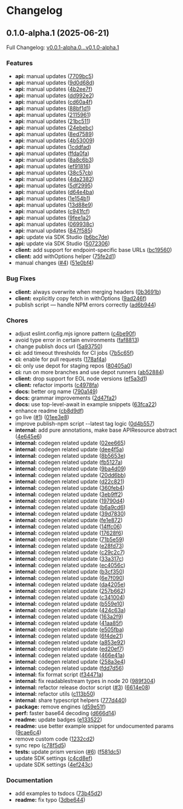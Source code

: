 # Changelog

## 0.1.0-alpha.1 (2025-06-21)

Full Changelog: [v0.0.1-alpha.0...v0.1.0-alpha.1](https://github.com/meorphis/test-repo-16/compare/v0.0.1-alpha.0...v0.1.0-alpha.1)

### Features

* **api:** manual updates ([7709bc5](https://github.com/meorphis/test-repo-16/commit/7709bc504daa6054dfef9dfa6662e8e304bba8ae))
* **api:** manual updates ([9d0d68d](https://github.com/meorphis/test-repo-16/commit/9d0d68de5597904545711d6a7d067e3ac8bc0f1b))
* **api:** manual updates ([4b2ee7f](https://github.com/meorphis/test-repo-16/commit/4b2ee7fbc914f8163030add1e46101a751365db3))
* **api:** manual updates ([dd992e2](https://github.com/meorphis/test-repo-16/commit/dd992e2944dc6167ddc5ecb213d83a314c4a10e1))
* **api:** manual updates ([cd60a4f](https://github.com/meorphis/test-repo-16/commit/cd60a4f59ff0709449af2c78839c692f445771e5))
* **api:** manual updates ([88bf1d1](https://github.com/meorphis/test-repo-16/commit/88bf1d1c710f3ad6b10282ea028e6a7098e83106))
* **api:** manual updates ([2115961](https://github.com/meorphis/test-repo-16/commit/2115961c74a98dba9c9e0fa81400cd4a078abcf4))
* **api:** manual updates ([21bc511](https://github.com/meorphis/test-repo-16/commit/21bc511282fcf27e94bc0e52ad619a5f0a889137))
* **api:** manual updates ([24ebebc](https://github.com/meorphis/test-repo-16/commit/24ebebca08c416a4140a82fc75be1d7533bacebc))
* **api:** manual updates ([8ed7589](https://github.com/meorphis/test-repo-16/commit/8ed7589ecdd7cbc462aca65c206b72ff3a332423))
* **api:** manual updates ([4b53009](https://github.com/meorphis/test-repo-16/commit/4b530092daa9792ba99e8078c5d3ba85aa9ee703))
* **api:** manual updates ([1cddfad](https://github.com/meorphis/test-repo-16/commit/1cddfad8fbb33cf6aade23d9744c110e64173fcf))
* **api:** manual updates ([ffda0fa](https://github.com/meorphis/test-repo-16/commit/ffda0fa96ddeec3726dbe5d9fc3c8102725532b3))
* **api:** manual updates ([8a8c6b3](https://github.com/meorphis/test-repo-16/commit/8a8c6b368d8fb18d0ca247f12b3a9e32c52b44de))
* **api:** manual updates ([ef91816](https://github.com/meorphis/test-repo-16/commit/ef91816aa6a757cabd6c2fca46d30a43826b831a))
* **api:** manual updates ([38c57cb](https://github.com/meorphis/test-repo-16/commit/38c57cb6183873d48b6f266800a73972316821d6))
* **api:** manual updates ([4da2382](https://github.com/meorphis/test-repo-16/commit/4da2382a6fde5462a49889a18a8087981378346f))
* **api:** manual updates ([5df2995](https://github.com/meorphis/test-repo-16/commit/5df2995f6efc12a54b112f35391e8d53c7cee2af))
* **api:** manual updates ([d64e4ba](https://github.com/meorphis/test-repo-16/commit/d64e4ba4b5259cba1fde7a86cc6da92cd45c48ac))
* **api:** manual updates ([1e154b1](https://github.com/meorphis/test-repo-16/commit/1e154b1d4f1be6acb1057b53ea755c4f14f50f69))
* **api:** manual updates ([13d88e9](https://github.com/meorphis/test-repo-16/commit/13d88e9c1abbd26a7df6c8eeb34961761f88c9f7))
* **api:** manual updates ([c941fcf](https://github.com/meorphis/test-repo-16/commit/c941fcf1c9e2578a5ff205593c4f72ba93ddbeaa))
* **api:** manual updates ([9fee1a2](https://github.com/meorphis/test-repo-16/commit/9fee1a29e280c2c556d9eafa34fe7fdabe077907))
* **api:** manual updates ([069938c](https://github.com/meorphis/test-repo-16/commit/069938c360b07473514f9870a3cc3f888e17bf97))
* **api:** manual updates ([847f585](https://github.com/meorphis/test-repo-16/commit/847f5852e4124278b02fd69dfe528931e3dff10d))
* **api:** update via SDK Studio ([b6bc7de](https://github.com/meorphis/test-repo-16/commit/b6bc7deab1b8f7f1b362ebd2e9d1c555ef806e3b))
* **api:** update via SDK Studio ([5072306](https://github.com/meorphis/test-repo-16/commit/50723065ea5f609a5e7a6b592a5052fe049597b4))
* **client:** add support for endpoint-specific base URLs ([bc19560](https://github.com/meorphis/test-repo-16/commit/bc195602633b187bc0d3b9969c2e3f9f54ba7db5))
* **client:** add withOptions helper ([75fe2d1](https://github.com/meorphis/test-repo-16/commit/75fe2d1bd1c18c3f21b6318b43acdbc9838383a4))
* manual changes ([#4](https://github.com/meorphis/test-repo-16/issues/4)) ([51e0bf4](https://github.com/meorphis/test-repo-16/commit/51e0bf49e6febee3c43ac8e728a5c6109bde0540))


### Bug Fixes

* **client:** always overwrite when merging headers ([0b3691b](https://github.com/meorphis/test-repo-16/commit/0b3691b0a344c1208f908e19ab79129edb276cf3))
* **client:** explicitly copy fetch in withOptions ([9ad246f](https://github.com/meorphis/test-repo-16/commit/9ad246f42840279579ae51a013f95f8645e72cfd))
* publish script — handle NPM errors correctly ([ad6b944](https://github.com/meorphis/test-repo-16/commit/ad6b944e39940bb11d69e80c4ddf271a021b0b4c))


### Chores

* adjust eslint.config.mjs ignore pattern ([c4be90f](https://github.com/meorphis/test-repo-16/commit/c4be90f7f1ad1549d412252706ddbdd779ad4517))
* avoid type error in certain environments ([faf8813](https://github.com/meorphis/test-repo-16/commit/faf88131d2e1e15cc7e38cdd3d7833ba4ccd6596))
* change publish docs url ([5a93750](https://github.com/meorphis/test-repo-16/commit/5a937503fb54f305a72d0726345e3134d639652a))
* **ci:** add timeout thresholds for CI jobs ([7b5c65f](https://github.com/meorphis/test-repo-16/commit/7b5c65fa7990eb1561a0fc2b97a1b167019d302f))
* **ci:** enable for pull requests ([178af4a](https://github.com/meorphis/test-repo-16/commit/178af4ab91d55a71ea24deb4d55a34591cfb5e83))
* **ci:** only use depot for staging repos ([80405a0](https://github.com/meorphis/test-repo-16/commit/80405a0d3c6d82b07a3e2e7307329f10963d5b3e))
* **ci:** run on more branches and use depot runners ([ab52884](https://github.com/meorphis/test-repo-16/commit/ab528840ef5bcb04cbaae88859180a753a5e085a))
* **client:** drop support for EOL node versions ([ef5a3d1](https://github.com/meorphis/test-repo-16/commit/ef5a3d17833ea768ab56336aa97d8b4a82bc5d5f))
* **client:** refactor imports ([c4978fa](https://github.com/meorphis/test-repo-16/commit/c4978fa1c6c4976c8efda669f23b42bbd15784fd))
* **docs:** better org name ([790a149](https://github.com/meorphis/test-repo-16/commit/790a149dbad053cb01d5e7fe19d643fa651c7bc7))
* **docs:** grammar improvements ([2d47fa2](https://github.com/meorphis/test-repo-16/commit/2d47fa20b50e90fdecb78617d5b517a3bdccef19))
* **docs:** use top-level-await in example snippets ([63fca22](https://github.com/meorphis/test-repo-16/commit/63fca22ca4c5957678beebba5a164905dd23768e))
* enhance readme ([cb8d9df](https://github.com/meorphis/test-repo-16/commit/cb8d9dff2b2db9413625ec9ea520853061f15377))
* go live ([#1](https://github.com/meorphis/test-repo-16/issues/1)) ([01ee3e8](https://github.com/meorphis/test-repo-16/commit/01ee3e85baf66216829cace0ddb811cd362f879f))
* improve publish-npm script --latest tag logic ([0d4b557](https://github.com/meorphis/test-repo-16/commit/0d4b5572bba21cc0b50e1a9becc76c065c4e6032))
* **internal:** add pure annotations, make base APIResource abstract ([4e645e6](https://github.com/meorphis/test-repo-16/commit/4e645e6e97224c5451101571b2b606e530c9b6e1))
* **internal:** codegen related update ([02ee665](https://github.com/meorphis/test-repo-16/commit/02ee665f1a32e2f09080f2a464c193a81c5da339))
* **internal:** codegen related update ([dee4f5a](https://github.com/meorphis/test-repo-16/commit/dee4f5a70b00a81d60106a648e0db6745337916d))
* **internal:** codegen related update ([8b5653e](https://github.com/meorphis/test-repo-16/commit/8b5653eab0955dd0aa2a621f703b8655e9625074))
* **internal:** codegen related update ([fb5127a](https://github.com/meorphis/test-repo-16/commit/fb5127adad6776355d3ecffba9f0d4913f7a63ac))
* **internal:** codegen related update ([9ba4d09](https://github.com/meorphis/test-repo-16/commit/9ba4d09be8a808a124ca9c0bb43e5518b6306f02))
* **internal:** codegen related update ([20dd6bb](https://github.com/meorphis/test-repo-16/commit/20dd6bbe1e53f08fe22a6b59dc2bb981b17d34dc))
* **internal:** codegen related update ([d22c821](https://github.com/meorphis/test-repo-16/commit/d22c82146ce6b84782d50790d3220b4631446a16))
* **internal:** codegen related update ([360feb4](https://github.com/meorphis/test-repo-16/commit/360feb4c6c48ee6039d597b9e90272f8832c40f1))
* **internal:** codegen related update ([3eb9ff2](https://github.com/meorphis/test-repo-16/commit/3eb9ff2c5219792d06b45a54d3e27025c0f3587d))
* **internal:** codegen related update ([19790d4](https://github.com/meorphis/test-repo-16/commit/19790d47ac72539541508a9cbe6b023ae7accec4))
* **internal:** codegen related update ([b6a9cd6](https://github.com/meorphis/test-repo-16/commit/b6a9cd670fca28b84b89c5699bcbfd32db206ab7))
* **internal:** codegen related update ([39d7830](https://github.com/meorphis/test-repo-16/commit/39d7830048c40d640de2685670cf637e1f694e0a))
* **internal:** codegen related update ([fe1e872](https://github.com/meorphis/test-repo-16/commit/fe1e8723a779e408fa3ed74121728999fdb6abc0))
* **internal:** codegen related update ([14ffc06](https://github.com/meorphis/test-repo-16/commit/14ffc06260e2b2f72a831533ecbfe2fdc579a2aa))
* **internal:** codegen related update ([17628f6](https://github.com/meorphis/test-repo-16/commit/17628f6c00384ddb64205a5775072e301cc438a2))
* **internal:** codegen related update ([71b5e59](https://github.com/meorphis/test-repo-16/commit/71b5e59b03a4091ab272743054cd0f11a3cd1c98))
* **internal:** codegen related update ([e28fd73](https://github.com/meorphis/test-repo-16/commit/e28fd73544c94f7d48d21c4124656566e673214a))
* **internal:** codegen related update ([c29c2c7](https://github.com/meorphis/test-repo-16/commit/c29c2c7371b799ee67baa836ecf4a8feaafb8343))
* **internal:** codegen related update ([33a317c](https://github.com/meorphis/test-repo-16/commit/33a317cd99fcb670a2c4c53f1d399e37c5fceeec))
* **internal:** codegen related update ([ec4056c](https://github.com/meorphis/test-repo-16/commit/ec4056cd1c3d9721fdb3a04f82b3350f6d553381))
* **internal:** codegen related update ([b3cf350](https://github.com/meorphis/test-repo-16/commit/b3cf3506bf69a9e7f2b5be3019b1b57986617df7))
* **internal:** codegen related update ([6e7f090](https://github.com/meorphis/test-repo-16/commit/6e7f090a1b7164ff39c344aa500e9f5c13517662))
* **internal:** codegen related update ([da4205e](https://github.com/meorphis/test-repo-16/commit/da4205e2ddc43f731b69a7cbc8f8a8b74407ac0e))
* **internal:** codegen related update ([257b662](https://github.com/meorphis/test-repo-16/commit/257b66220173dac2846f8ded43445ef8143b317c))
* **internal:** codegen related update ([c341004](https://github.com/meorphis/test-repo-16/commit/c34100495162105803b94b8d9299e28f81fd233c))
* **internal:** codegen related update ([b559e10](https://github.com/meorphis/test-repo-16/commit/b559e109809866b081e83916fb9bc4016f68c589))
* **internal:** codegen related update ([424c63a](https://github.com/meorphis/test-repo-16/commit/424c63a4a5446489eddeef3bd4609b0ed8fcc44e))
* **internal:** codegen related update ([163a2f9](https://github.com/meorphis/test-repo-16/commit/163a2f9c0e2f8bca57d0ee90c9b7eea988196833))
* **internal:** codegen related update ([41aa85f](https://github.com/meorphis/test-repo-16/commit/41aa85f93e3c445398b0b0f7cdffd208b21aab47))
* **internal:** codegen related update ([e505fba](https://github.com/meorphis/test-repo-16/commit/e505fba09b84e73d98d7d224a994887574bfd6fb))
* **internal:** codegen related update ([6f4de21](https://github.com/meorphis/test-repo-16/commit/6f4de215cea508f65cf565ab6e2790b6c3dedd9e))
* **internal:** codegen related update ([a853e92](https://github.com/meorphis/test-repo-16/commit/a853e92ee6a97b72536665da48071ad8cfb3b287))
* **internal:** codegen related update ([ed20ef7](https://github.com/meorphis/test-repo-16/commit/ed20ef7702753cf6f356de6f601e887b0f988628))
* **internal:** codegen related update ([466e41a](https://github.com/meorphis/test-repo-16/commit/466e41a9726640dba382803d13c5ea4ce013709c))
* **internal:** codegen related update ([258a3e4](https://github.com/meorphis/test-repo-16/commit/258a3e4c09167cbbe4b3c448cddd3b88b1544a49))
* **internal:** codegen related update ([fdd7d56](https://github.com/meorphis/test-repo-16/commit/fdd7d56b4d91270a92ee08ea4df690c20c3d9915))
* **internal:** fix format script ([f34471a](https://github.com/meorphis/test-repo-16/commit/f34471a635002f11433ffb0bdf47cb30af7db3bf))
* **internal:** fix readablestream types in node 20 ([989f304](https://github.com/meorphis/test-repo-16/commit/989f3048926d3ae6ed92e769a927fae558dec055))
* **internal:** refactor release doctor script ([#3](https://github.com/meorphis/test-repo-16/issues/3)) ([6614e08](https://github.com/meorphis/test-repo-16/commit/6614e08344ba29408cb7b7ca935f7f9985b455cc))
* **internal:** refactor utils ([c113b50](https://github.com/meorphis/test-repo-16/commit/c113b500a3951fb30d557a0941c1abf72f737a4c))
* **internal:** share typescript helpers ([777d440](https://github.com/meorphis/test-repo-16/commit/777d44002aa130f6a9dd77866d5e2e8addc05ea8))
* **package:** remove engines ([d59e51f](https://github.com/meorphis/test-repo-16/commit/d59e51f87e50d8b18488d2894520681a742361a2))
* **perf:** faster base64 decoding ([d666d14](https://github.com/meorphis/test-repo-16/commit/d666d145350cea6c3cbb55a4074a94ac21a22867))
* **readme:** update badges ([e133522](https://github.com/meorphis/test-repo-16/commit/e133522dcc32b43bfc4568b76794c0861a3732dc))
* **readme:** use better example snippet for undocumented params ([9cae6c4](https://github.com/meorphis/test-repo-16/commit/9cae6c48f420e38fa27b0ba895512f82fd33533f))
* remove custom code ([1232cd2](https://github.com/meorphis/test-repo-16/commit/1232cd23e40a41aa4e7aa674cb40debb57017f9e))
* sync repo ([c78f5d5](https://github.com/meorphis/test-repo-16/commit/c78f5d58095b10b023d1e086acdbafea7349f96e))
* **tests:** update prism version ([#6](https://github.com/meorphis/test-repo-16/issues/6)) ([f581dc5](https://github.com/meorphis/test-repo-16/commit/f581dc500f39d4fca35f29edb137ca272169a0a1))
* update SDK settings ([c4cd8ef](https://github.com/meorphis/test-repo-16/commit/c4cd8efa4eb8dcd4f328bed7751e1bd84bfa0fa1))
* update SDK settings ([4ef243c](https://github.com/meorphis/test-repo-16/commit/4ef243cadcc65b97867f74d75e9ab8adbe470099))


### Documentation

* add examples to tsdocs ([73b45d2](https://github.com/meorphis/test-repo-16/commit/73b45d2e3b867d5ac4870064ae181446d8a58e7d))
* **readme:** fix typo ([3dbe644](https://github.com/meorphis/test-repo-16/commit/3dbe64454a1549cbd5864b24349c9b4bad111eab))
